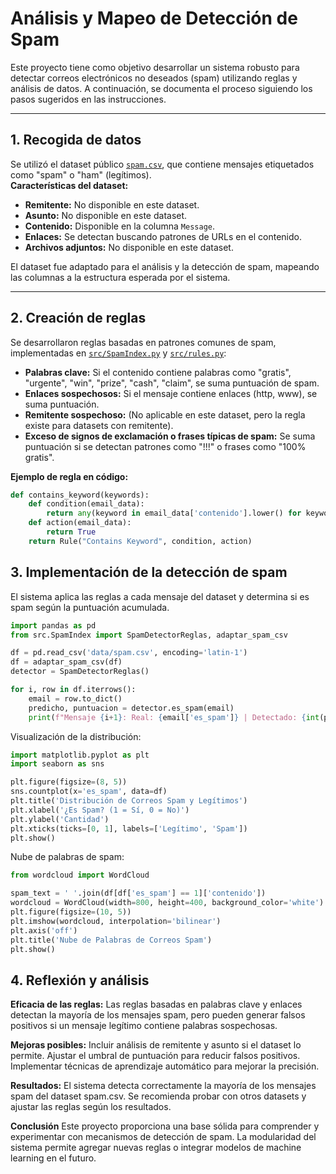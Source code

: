 # Análisis y Mapeo de Detección de Spam 

Este proyecto tiene como objetivo desarrollar un sistema robusto para detectar correos electrónicos no deseados (spam) utilizando reglas y análisis de datos. A continuación, se documenta el proceso siguiendo los pasos sugeridos en las instrucciones.

---

## 1. Recogida de datos 

Se utilizó el dataset público [`spam.csv`](../data/spam.csv), que contiene mensajes etiquetados como "spam" o "ham" (legítimos).  
**Características del dataset:**
- **Remitente:** No disponible en este dataset.
- **Asunto:** No disponible en este dataset.
- **Contenido:** Disponible en la columna `Message`.
- **Enlaces:** Se detectan buscando patrones de URLs en el contenido.
- **Archivos adjuntos:** No disponible en este dataset.

El dataset fue adaptado para el análisis y la detección de spam, mapeando las columnas a la estructura esperada por el sistema.

---

## 2. Creación de reglas 

Se desarrollaron reglas basadas en patrones comunes de spam, implementadas en [`src/SpamIndex.py`](../src/SpamIndex.py) y [`src/rules.py`](../src/rules.py):

- **Palabras clave:** Si el contenido contiene palabras como "gratis", "urgente", "win", "prize", "cash", "claim", se suma puntuación de spam.
- **Enlaces sospechosos:** Si el mensaje contiene enlaces (http, www), se suma puntuación.
- **Remitente sospechoso:** (No aplicable en este dataset, pero la regla existe para datasets con remitente).
- **Exceso de signos de exclamación o frases típicas de spam:** Se suma puntuación si se detectan patrones como "!!!" o frases como "100% gratis".

**Ejemplo de regla en código:**
```python
def contains_keyword(keywords):
    def condition(email_data):
        return any(keyword in email_data['contenido'].lower() for keyword in keywords)
    def action(email_data):
        return True
    return Rule("Contains Keyword", condition, action)
```

## 3. Implementación de la detección de spam

El sistema aplica las reglas a cada mensaje del dataset y determina si es spam según la puntuación acumulada.
```python
import pandas as pd
from src.SpamIndex import SpamDetectorReglas, adaptar_spam_csv

df = pd.read_csv('data/spam.csv', encoding='latin-1')
df = adaptar_spam_csv(df)
detector = SpamDetectorReglas()

for i, row in df.iterrows():
    email = row.to_dict()
    predicho, puntuacion = detector.es_spam(email)
    print(f"Mensaje {i+1}: Real: {email['es_spam']} | Detectado: {int(predicho)} | Puntuación: {puntuacion}")
```

Visualización de la distribución:
```python
import matplotlib.pyplot as plt
import seaborn as sns

plt.figure(figsize=(8, 5))
sns.countplot(x='es_spam', data=df)
plt.title('Distribución de Correos Spam y Legítimos')
plt.xlabel('¿Es Spam? (1 = Sí, 0 = No)')
plt.ylabel('Cantidad')
plt.xticks(ticks=[0, 1], labels=['Legítimo', 'Spam'])
plt.show()
```

Nube de palabras de spam:
```python
from wordcloud import WordCloud

spam_text = ' '.join(df[df['es_spam'] == 1]['contenido'])
wordcloud = WordCloud(width=800, height=400, background_color='white').generate(spam_text)
plt.figure(figsize=(10, 5))
plt.imshow(wordcloud, interpolation='bilinear')
plt.axis('off')
plt.title('Nube de Palabras de Correos Spam')
plt.show()
```

## 4. Reflexión y análisis

**Eficacia de las reglas:**
Las reglas basadas en palabras clave y enlaces detectan la mayoría de los mensajes spam, pero pueden generar falsos positivos si un mensaje legítimo contiene palabras sospechosas.

**Mejoras posibles:**
Incluir análisis de remitente y asunto si el dataset lo permite.
Ajustar el umbral de puntuación para reducir falsos positivos.
Implementar técnicas de aprendizaje automático para mejorar la precisión.

**Resultados:**
El sistema detecta correctamente la mayoría de los mensajes spam del dataset spam.csv.
Se recomienda probar con otros datasets y ajustar las reglas según los resultados.

**Conclusión**
Este proyecto proporciona una base sólida para comprender y experimentar con mecanismos de detección de spam. La modularidad del sistema permite agregar nuevas reglas o integrar modelos de machine learning en el futuro.
